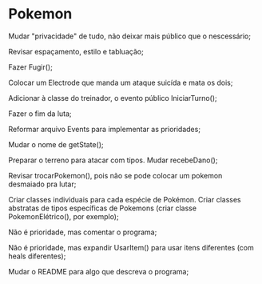 # Pokemon

Mudar "privacidade" de tudo, não deixar mais público que o nescessário;

Revisar espaçamento, estilo e tabluação;

Fazer Fugir();

Colocar um Electrode que manda um ataque suicída e mata os dois;

Adicionar à classe do treinador, o evento público IniciarTurno();

Fazer o fim da luta;

Reformar arquivo Events para implementar as prioridades;

Mudar o nome de getState();

Preparar o terreno para atacar com tipos.
Mudar recebeDano();

Revisar trocarPokemon(), pois não se pode colocar um pokemon desmaiado pra lutar;

Criar classes individuais para cada espécie de Pokémon.
Criar classes abstratas de tipos específicas de Pokemons (criar classe PokemonElétrico(), por exemplo);

Não é prioridade, mas comentar o programa;

Não é prioridade, mas expandir UsarItem() para usar itens diferentes (com heals diferentes);

Mudar o README para algo que descreva o programa;
